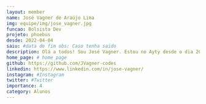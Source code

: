 ```yaml
---
layout: member
name: José Vagner de Araújo Lima
img: equipe/img/jose_vagner.jpg
funcao: Bolsista Dev
projeto: phoebus
desde: 2022-04-04
saiu: #data de fim obs: Caso tenha saido
description: Olá a todos! Sou José Vagner. Estou no Ayty desde o dia 2022-04-04. No início, passei três meses no programa de integração "onboarding", que teve como objetivo me preparar para a minha participação na empresa Phoebus. Após o onboarding, tive a oportunidade de ingressar no squad PayStore. Tenho experiência nas tecnologias Java, Spring Boot, JavaScript, TypeScript, AngularJS e suas versões posteriores. Além disso, tenho conhecimentos em HTML e CSS, na parte de Banco de Dados, tenho experiência em trabalhar com MongoDB, OracleDB e SQL em geral. Possuo conhecimentos em modelagem de dados e consultas.
home_page: # home page
github: https://github.com/JVagner-codes
linkedin: https://www.linkedin.com/in/jose-vagner/
instagram: #Instagram
twitter: #Twitter
importance: 4
category: Alunos
---
```

